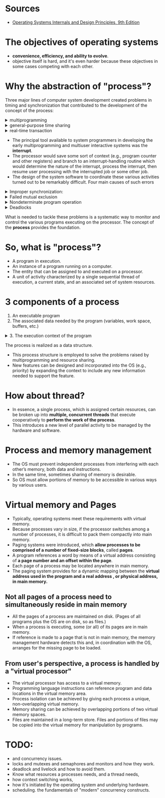 # Sources
- [Operating Systems Internals and Design Principles, 9th Edition](https://www.amazon.com/Operating-Systems-Internals-Design-Principles/dp/0134670957)

# The objectives of operating systems
- **convenience, efficiency, and ability to evolve**.
- objective itself is hard, and it's even harder because these objectives in some cases competing with each other.

# Why the abstraction of "process"?
Three major lines of computer system development created problems in timing and synchronization that contributed to the development of the concept of the process:

<details><summary markdown="span">multiprogramming</summary>

```markdown
- **Goal**: keep the processor and I/O devices, including storage devices,
  simultaneously busy to achieve maximum efficiency.
- **Mechanics**: In response to signals indicating the completion of I/O
   transactions, the processor is switched among the various programs residing
   in main memory.
```
</details>

<details><summary markdown="span">general-purpose time sharing</summary>

```markdown
- **Goal**: be responsive to the needs of the individual user and yet, for cost
  reasons, be able to support many users simultaneously.
- These goals are compatible because of the relatively slow reaction time of the user.
```
</details>

<details><summary markdown="span">real-time transaction</summary>

```markdown
- **Goal**: a number of users are entering queries or updates against a database.
```
</details>

- The principal tool available to system programmers in developing the early multiprogramming and multiuser interactive systems was the **interrupt**.
- The processor would save some sort of context (e.g., program counter and other registers) and branch to an interrupt-handling routine which would determine the nature of the interrupt, process the interrupt, then resume user processing with the interrupted job or some other job.
- The design of the system software to coordinate these various activities turned out to be remarkably difficult. Four main causes of such errors

<details><summary markdown="span">Improper synchronization:</summary>

```markdown
- It is often the case that a routine must be suspended awaiting an event
  elsewhere in the system.
- Improper design of the signaling mechanism can result in signals being lost
  or duplicate signals being received.
```
</details>

<details><summary markdown="span">Failed mutual exclusion</summary>

```markdown
- It is often the case that more than one user or program will attempt to make
  use of a shared resource at the same time.
- There must be some sort of mutual exclusion mechanism that permits only one
  routine at a time to perform an update against the shared resources.
- The implementation of such mutual exclusion is difficult to verify as being
  correct under all possible sequences of events.
```
</details>

<details><summary markdown="span">Nondeterminate program operation</summary>

```markdown
- when programs share memory, and their execution is interleaved by the
  processor, they may interfere with each other by overwriting common memory
  areas in unpredictable ways.
```
</details>

<details><summary markdown="span">Deadlocks</summary>

```markdown
- two or more programs to be hung up waiting for each other.
```
</details>

What is needed to tackle these problems is a systematic way to monitor and control the various programs executing on the processor.  The concept of the **process** provides the foundation.

# So, what is "process"?
- A program in execution.
- An instance of a program running on a computer.
- The entity that can be assigned to and executed on a processor.
- A unit of activity characterized by a single sequential thread of execution, a current state, and an associated set of system resources.

# 3 components of a process
1. An executable program
2. The associated data needed by the program (variables, work space, buffers, etc.)
<details><summary markdown="span">3. The execution context of the program</summary>

```markdown
- The execution context , or process state , is the internal data by which the
  OS is able to supervise and control the process.
- This internal information is separated from the process, because the OS has
  information not permitted to the process.
- The context includes all of the information the OS needs to manage the process,
  and the processor needs to execute the process properly.
```
</details>

The process is realized as a data structure.
- This process structure is employed to solve the problems raised by multiprogramming and resource sharing.
- New features can be designed and incorporated into the OS (e.g., priority) by expanding the context to include any new information needed to support the feature.

# How about thread?
- In essence, a single process, which is assigned certain resources, can be broken up into **multiple, concurrent threads** that execute cooperatively to **perform the work of the process**.
- This introduces a new level of parallel activity to be managed by the hardware and software.


# Process and memory management
- The OS must prevent independent processes from interfering with each other’s memory, both data and instructions.
- In the same time, sometimes sharing of memory is desirable.
- So OS must allow portions of memory to be accessible in various ways by various users.

# Virtual memory and Pages
- Typically, operating systems meet these requirements with virtual memory.
- Because processes vary in size, if the processor switches among a number of processes, it is difficult to pack them compactly into main memory.
- Paging systems were introduced, which **allow processes to be comprised of a number of fixed-size blocks**, called **pages**.
- A program references a word by means of a virtual address consisting of **a page number and an offset within the page**.
- Each page of a process may be located anywhere in main memory.
- The paging system provides for a dynamic mapping between the **virtual address used in the program and a real address , or physical address, in main memory.**

## Not all pages of a process need to simultaneously reside in main memory
- All the pages of a process are maintained on disk. (Pages of all programs plus the OS are on disk, so as files.)
- When a process is executing, some (or all) of its pages are in main memory.
- If reference is made to a page that is not in main memory, the memory management hardware detects this and, in coordination with the OS, arranges for the missing page to be loaded.

## From user's perspective, a process is handled by a "virtual processor"
- The virtual processor has access to a virtual memory.
- Programming language instructions can reference program and data locations in the virtual memory area.
- Process isolation can be achieved by giving each process a unique, non-overlapping virtual memory.
- Memory sharing can be achieved by overlapping portions of two virtual memory spaces.
- Files are maintained in a long-term store. Files and portions of files may be copied into the virtual memory for manipulation by programs.


# TODO:
- and concurrency issues.
- locks and mutexes and semaphores and monitors and how they work.
- deadlock and livelock and how to avoid them.
- Know what resources a processes needs, and a thread needs,
- how context switching works,
- how it's initiated by the operating system and underlying hardware.
- scheduling. the fundamentals of "modern" concurrency constructs.